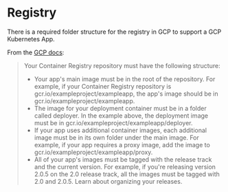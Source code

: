 # Registry

There is a required folder structure for the registry in GCP to support a GCP Kubernetes App.

From the [GCP docs](https://cloud.google.com/marketplace/docs/partners/kubernetes/create-app-package#application-images):

> Your Container Registry repository must have the following structure:
> - Your app's main image must be in the root of the repository. For example, if your Container Registry repository is gcr.io/exampleproject/exampleapp, the app's image should be in gcr.io/exampleproject/exampleapp.
> - The image for your deployment container must be in a folder called deployer. In the example above, the deployment image must be in gcr.io/exampleproject/exampleapp/deployer.
> - If your app uses additional container images, each additional image must be in its own folder under the main image. For example, if your app requires a proxy image, add the image to gcr.io/exampleproject/exampleapp/proxy.
> - All of your app's images must be tagged with the release track and the current version. For example, if you're releasing version 2.0.5 on the 2.0 release track, all the images must be tagged with 2.0 and 2.0.5. Learn about organizing your releases.
